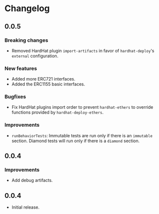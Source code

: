 # Changelog

## 0.0.5

### Breaking changes

- Removed HardHat plugin `import-artifacts` in favor of `hardhat-deploy`'s `external` configuration.

### New features

- Added more ERC721 interfaces.
- Added the ERC1155 basic interfaces.

### Bugfixes

- Fix HardHat plugins import order to prevent `hardhat-ethers` to override functions provided by `hardhat-deploy-ethers`.

### Improvements

- `runBehaviorTests`: Immutable tests are run only if there is an `immutable` section. Diamond tests will run only if there is a `diamond` section.

## 0.0.4

### Improvements

- Add debug artifacts.

## 0.0.4

- Initial release.
